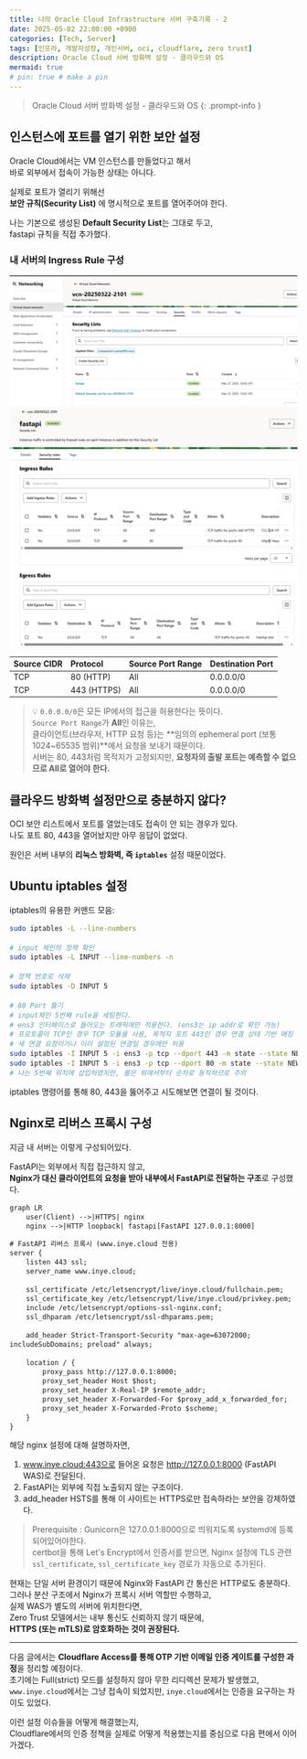 ```yaml
---
title: 나의 Oracle Cloud Infrastructure 서버 구축기록 - 2
date: 2025-05-02 22:00:00 +0900
categories: [Tech, Server]
tags: [인프라, 개발자성장, 개인서버, oci, cloudflare, zero trust]
description: Oracle Cloud 서버 방화벽 설정 - 클라우드와 OS
mermaid: true
# pin: true # make a pin
---
```

> Oracle Cloud 서버 방화벽 설정 - 클라우드와 OS
{: .prompt-info }

## 인스턴스에 포트를 열기 위한 보안 설정

Oracle Cloud에서는 VM 인스턴스를 만들었다고 해서  
바로 외부에서 접속이 가능한 상태는 아니다.  

실제로 포트가 열리기 위해선  
**보안 규칙(Security List)** 에 명시적으로 포트를 열어주어야 한다.

나는 기본으로 생성된 **Default Security List**는 그대로 두고,  
fastapi 규칙을 직접 추가했다.

### 내 서버의 Ingress Rule 구성

![VCN 설정 화면](/assets/img/posts/250502.vcnSetting.png)  
![fastapi VCN](/assets/img/posts/250502.fastapiVcn.png)  


| Source CIDR | Protocol | Source Port Range | Destination Port |
|:--|:--|:--|:--|
| TCP | 80 (HTTP) | All | 0.0.0.0/0 |
| TCP | 443 (HTTPS) | All | 0.0.0.0/0 |

> 💡 `0.0.0.0/0`은 모든 IP에서의 접근을 허용한다는 뜻이다.  
> `Source Port Range`가 **All**인 이유는,  
> 클라이언트(브라우저, HTTP 요청 등)는 **임의의 ephemeral port (보통 1024~65535 범위)**에서 요청을 보내기 때문이다.  
> 서버는 80, 443처럼 목적지가 고정되지만, **요청자의 출발 포트는 예측할 수 없으므로 All로 열어야 한다.**

## 클라우드 방화벽 설정만으로 충분하지 않다?

OCI 보안 리스트에서 포트를 열었는데도 접속이 안 되는 경우가 있다.  
나도 포트 80, 443을 열어놨지만 아무 응답이 없었다.

원인은 서버 내부의 **리눅스 방화벽, 즉 `iptables`** 설정 때문이었다.

## Ubuntu iptables 설정

iptables의 유용한 커맨드 모음:

```bash
sudo iptables -L --line-numbers

# input 체인의 정책 확인
sudo iptables -L INPUT --line-numbers -n

# 정책 번호로 삭제
sudo iptables -D INPUT 5

# 80 Port 뚫기 
# input체인 5번째 rule을 세팅한다. 
# ens3 인터페이스로 들어오는 트래픽에만 적용한다. (ens3는 ip addr로 확인 가능)
# 프로토콜이 TCP인 경우 TCP 모듈을 사용, 목적지 포트 443인 경우 연결 상태 기반 매칭 모듈 사용(state)
# 새 연결 요청이거나 이미 설정된 연결일 경우에만 허용
sudo iptables -I INPUT 5 -i ens3 -p tcp --dport 443 -m state --state NEW,ESTABLISHED -j ACCEPT
sudo iptables -I INPUT 5 -i ens3 -p tcp --dport 80 -m state --state NEW,ESTABLISHED -j ACCEPT
# 나는 5번째 위치에 삽입하였지만, 룰은 위에서부터 순차로 동작하므로 주의

```

iptables 명령어를 통해 80, 443을 뚫어주고 시도해보면 연결이 될 것이다.

## Nginx로 리버스 프록시 구성

지금 내 서버는 이렇게 구성되어있다.

FastAPI는 외부에서 직접 접근하지 않고,  
**Nginx가 대신 클라이언트의 요청을 받아 내부에서 FastAPI로 전달하는 구조**로 구성했다.

```mermaid
graph LR
    user(Client) -->|HTTPS| nginx
    nginx -->|HTTP loopback| fastapi[FastAPI 127.0.0.1:8000]
```

```nginx
# FastAPI 리버스 프록시 (www.inye.cloud 전용)
server {
    listen 443 ssl;
    server_name www.inye.cloud;

    ssl_certificate /etc/letsencrypt/live/inye.cloud/fullchain.pem;
    ssl_certificate_key /etc/letsencrypt/live/inye.cloud/privkey.pem;
    include /etc/letsencrypt/options-ssl-nginx.conf;
    ssl_dhparam /etc/letsencrypt/ssl-dhparams.pem;

    add_header Strict-Transport-Security "max-age=63072000; includeSubDomains; preload" always;

    location / {
        proxy_pass http://127.0.0.1:8000;
        proxy_set_header Host $host;
        proxy_set_header X-Real-IP $remote_addr;
        proxy_set_header X-Forwarded-For $proxy_add_x_forwarded_for;
        proxy_set_header X-Forwarded-Proto $scheme;
    }
}
```

해당 nginx 설정에 대해 설명하자면, 
1. www.inye.cloud:443으로 들어온 요청은 http://127.0.0.1:8000 (FastAPI WAS)로 전달된다. 
2. FastAPI는 외부에 직접 노출되지 않는 구조이다.  
3. add_header HSTS를 통해 이 사이트는 HTTPS로만 접속하라는 보안을 강제하였다. 

> Prerequisite : Gunicorn은 127.0.0.1:8000으로 띄워지도록 systemd에 등록되어있어야한다.  
> certbot을 통해 Let's Encrypt에서 인증서를 받으면, Nginx 설정에 TLS 관련 `ssl_certificate`, `ssl_certificate_key` 경로가 자동으로 추가된다.

현재는 단일 서버 환경이기 때문에 Nginx와 FastAPI 간 통신은 HTTP로도 충분하다.  
그러나 분산 구조에서 Nginx가 프록시 서버 역할만 수행하고,  
실제 WAS가 별도의 서버에 위치한다면,  
Zero Trust 모델에서는 내부 통신도 신뢰하지 않기 때문에,  
**HTTPS (또는 mTLS)로 암호화하는 것이 권장된다.**

---

다음 글에서는 **Cloudflare Access를 통해 OTP 기반 이메일 인증 게이트를 구성한 과정**을 정리할 예정이다.  
초기에는 Full(strict) 모드를 설정하지 않아 무한 리디렉션 문제가 발생했고,  
`www.inye.cloud`에서는 그냥 접속이 되었지만, `inye.cloud`에서는 인증을 요구하는 차이도 있었다.

이런 설정 이슈들을 어떻게 해결했는지,  
Cloudflare에서의 인증 정책을 실제로 어떻게 적용했는지를 중심으로 다음 편에서 이어가겠다.
